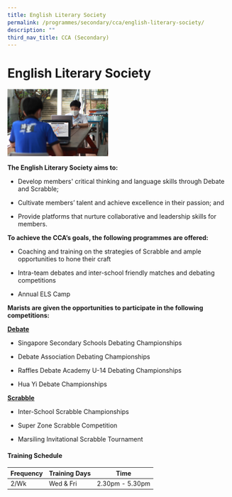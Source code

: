 ```yaml
---
title: English Literary Society
permalink: /programmes/secondary/cca/english-literary-society/
description: ""
third_nav_title: CCA (Secondary)
---
```

# English Literary Society

<img src="/images/CCA/Secondary/ELS2.jpg"  
     style="width:45%">


**The English Literary Society aims to:**

*   Develop members' critical thinking and language skills through Debate and Scrabble;   
    
*   Cultivate members’ talent and achieve excellence in their passion; and  
    
*   Provide platforms that nurture collaborative and leadership skills for members.  
    

  

**To achieve the CCA’s goals, the following programmes are offered:**

*   Coaching and training on the strategies of Scrabble and ample opportunities to hone their craft  
    
*   Intra-team debates and inter-school friendly matches and debating competitions  
    
*   Annual ELS Camp  
    

  

**Marists are given the opportunities to participate in the following competitions:**

**<u>Debate</u>**  

*   Singapore Secondary Schools Debating Championships
*   Debate Association Debating Championships

*   Raffles Debate Academy U-14 Debating Championships
*   Hua Yi Debate Championships

**<u>Scrabble</u>**  

*   Inter-School Scrabble Championships  
    
*   Super Zone Scrabble Competition  
    
*   Marsiling Invitational Scrabble Tournament


#### Training Schedule

<table>
<thead>
  <tr>
    <th>Frequency</th>
    <th>Training Days</th>
    <th>Time</th>
  </tr>
</thead>
<tbody>
  <tr>
    <td>2/Wk</td>
    <td>Wed &amp; Fri</td>
    <td>2.30pm - 5.30pm</td>
  </tr>
</tbody>
</table>